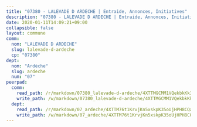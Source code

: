 ```yaml
---
title: "07380 - LALEVADE D ARDECHE | Entraide, Annonces, Initiatives"
description: "07380 - LALEVADE D ARDECHE | Entraide, Annonces, Initiatives"
date: 2020-01-11T14:09:21+09:00
collapsible: false
layout: commune
comm:
  nom: "LALEVADE D ARDECHE"
  slug: lalevade-d-ardeche
  cp: "07380"
dept:
  nom: "Ardèche"
  slug: ardeche
  num: "07"
peerpad:
  comm:
    read_path: /r/markdown/07380_lalevade-d-ardeche/4XTTMGCMM1VQekbkKk3tDT6nCBmDb6oHfnPykKKsikEQDCdsY
    write_path: /w/markdown/07380_lalevade-d-ardeche/4XTTMGCMM1VQekbkKk3tDT6nCBmDb6oHfnPykKKsikEQDCdsY-K3TgU1pJ9DFypxPDpkU2w88sxdUdW1117VPeVWnFP8jGZbrLevWSe5eSmuWrdpS9tp5j3DRDfgENV79G7LfZjXJeybGurZY3S5wXfLVDVnHtdzcsyWZoj1UUJmv5qrEfdYX1kgVG
  dept:
    read_path: /r/markdown/07_ardeche/4XTTM76t1KrvjKn5xskpK35oUjHPH8CQaLdMsC4TVbgaVPp9H
    write_path: /w/markdown/07_ardeche/4XTTM76t1KrvjKn5xskpK35oUjHPH8CQaLdMsC4TVbgaVPp9H-K3TgTz6XqMtb1TG26LozWQGWzYCmeEroVRKKCBntm7SADEzfC88gC5qx4GzHEVb3Y3CHH1FRtgCq45v9wokwFBFS6YysdmDNnD29f5C4C6FuF2ZpCUFJZY3XzmFx1kWscUwpw6qR
---
```


